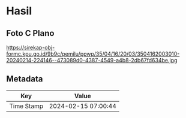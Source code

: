 # Hasil

## Foto C Plano

https://sirekap-obj-formc.kpu.go.id/9b9c/pemilu/ppwp/35/04/16/20/03/3504162003010-20240214-224146--473089d0-4387-4549-a4b8-2db67fd634be.jpg


## Metadata

| Key        | Value               |
| ---------- | ------------------- |
| Time Stamp | 2024-02-15 07:00:44 |



